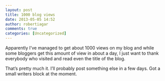 ```yaml
---
layout: post
title: 1000 blog views
date: 2013-05-05 14:52
author: robertiagar
comments: true
categories: [Uncategorized]
---
```

<p>Apparently I’ve managed to get about 1000 views on my blog and while some bloggers get this amount of view in about a day, I just want to thank everybody who visited and read even the title of the blog.</p> <p>That’s pretty much it. I’ll probably post something else in a few days. Got a small writers block at the moment.</p>
